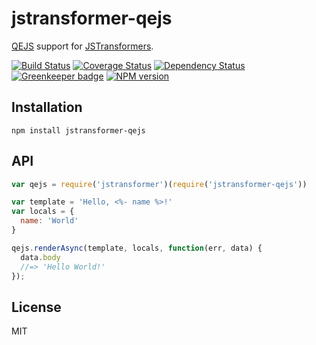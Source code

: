 # jstransformer-qejs

[QEJS](http://github.com/jepso/QEJS) support for [JSTransformers](http://github.com/jstransformers).

[![Build Status](https://img.shields.io/travis/jstransformers/jstransformer-qejs/master.svg)](https://travis-ci.org/jstransformers/jstransformer-qejs)
[![Coverage Status](https://img.shields.io/codecov/c/github/jstransformers/jstransformer-qejs/master.svg)](https://codecov.io/gh/jstransformers/jstransformer-qejs)
[![Dependency Status](https://img.shields.io/david/jstransformers/jstransformer-qejs/master.svg)](http://david-dm.org/jstransformers/jstransformer-qejs)
[![Greenkeeper badge](https://badges.greenkeeper.io/jstransformers/jstransformer-qejs.svg)](https://greenkeeper.io/)
[![NPM version](https://img.shields.io/npm/v/jstransformer-qejs.svg)](https://www.npmjs.org/package/jstransformer-qejs)

## Installation

    npm install jstransformer-qejs

## API

```js
var qejs = require('jstransformer')(require('jstransformer-qejs'))

var template = 'Hello, <%- name %>!'
var locals = {
  name: 'World'
}

qejs.renderAsync(template, locals, function(err, data) {
  data.body
  //=> 'Hello World!'
});
```

## License

MIT

